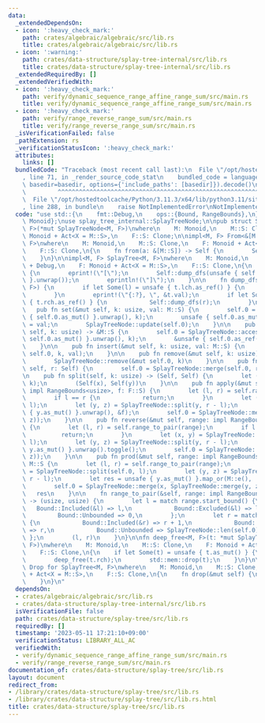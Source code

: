 ```yaml
---
data:
  _extendedDependsOn:
  - icon: ':heavy_check_mark:'
    path: crates/algebraic/algebraic/src/lib.rs
    title: crates/algebraic/algebraic/src/lib.rs
  - icon: ':warning:'
    path: crates/data-structure/splay-tree-internal/src/lib.rs
    title: crates/data-structure/splay-tree-internal/src/lib.rs
  _extendedRequiredBy: []
  _extendedVerifiedWith:
  - icon: ':heavy_check_mark:'
    path: verify/dynamic_sequence_range_affine_range_sum/src/main.rs
    title: verify/dynamic_sequence_range_affine_range_sum/src/main.rs
  - icon: ':heavy_check_mark:'
    path: verify/range_reverse_range_sum/src/main.rs
    title: verify/range_reverse_range_sum/src/main.rs
  _isVerificationFailed: false
  _pathExtension: rs
  _verificationStatusIcon: ':heavy_check_mark:'
  attributes:
    links: []
  bundledCode: "Traceback (most recent call last):\n  File \"/opt/hostedtoolcache/Python/3.11.3/x64/lib/python3.11/site-packages/onlinejudge_verify/documentation/build.py\"\
    , line 71, in _render_source_code_stat\n    bundled_code = language.bundle(stat.path,\
    \ basedir=basedir, options={'include_paths': [basedir]}).decode()\n          \
    \         ^^^^^^^^^^^^^^^^^^^^^^^^^^^^^^^^^^^^^^^^^^^^^^^^^^^^^^^^^^^^^^^^^^^^^^^^^^^^^^^^^\n\
    \  File \"/opt/hostedtoolcache/Python/3.11.3/x64/lib/python3.11/site-packages/onlinejudge_verify/languages/rust.py\"\
    , line 288, in bundle\n    raise NotImplementedError\nNotImplementedError\n"
  code: "use std::{\n    fmt::Debug,\n    ops::{Bound, RangeBounds},\n};\n\nuse algebraic::{Act,\
    \ Monoid};\nuse splay_tree_internal::SplayTreeNode;\n\npub struct SplayTree<M,\
    \ F>(*mut SplayTreeNode<M, F>)\nwhere\n    M: Monoid,\n    M::S: Clone,\n    F:\
    \ Monoid + Act<X = M::S>,\n    F::S: Clone;\n\nimpl<M, F> From<&[M::S]> for SplayTree<M,\
    \ F>\nwhere\n    M: Monoid,\n    M::S: Clone,\n    F: Monoid + Act<X = M::S>,\n\
    \    F::S: Clone,\n{\n    fn from(a: &[M::S]) -> Self {\n        Self(SplayTreeNode::build(a))\n\
    \    }\n}\n\nimpl<M, F> SplayTree<M, F>\nwhere\n    M: Monoid,\n    M::S: Clone\
    \ + Debug,\n    F: Monoid + Act<X = M::S>,\n    F::S: Clone,\n{\n    pub fn dump(&self)\
    \ {\n        eprint!(\"[\");\n        Self::dump_dfs(unsafe { self.0.as_ref()\
    \ }.unwrap());\n        eprintln!(\"]\");\n    }\n\n    fn dump_dfs(t: &SplayTreeNode<M,\
    \ F>) {\n        if let Some(l) = unsafe { t.lch.as_ref() } {\n            Self::dump_dfs(l);\n\
    \        }\n        eprint!(\"{:?}, \", &t.val);\n        if let Some(r) = unsafe\
    \ { t.rch.as_ref() } {\n            Self::dump_dfs(r);\n        }\n    }\n\n \
    \   pub fn set(&mut self, k: usize, val: M::S) {\n        self.0 = SplayTreeNode::access(unsafe\
    \ { self.0.as_mut() }.unwrap(), k);\n        unsafe { self.0.as_mut() }.unwrap().val\
    \ = val;\n        SplayTreeNode::update(self.0);\n    }\n\n    pub fn get(&mut\
    \ self, k: usize) -> &M::S {\n        self.0 = SplayTreeNode::access(unsafe {\
    \ self.0.as_mut() }.unwrap(), k);\n        &unsafe { self.0.as_ref() }.unwrap().val\n\
    \    }\n\n    pub fn insert(&mut self, k: usize, val: M::S) {\n        SplayTreeNode::insert(&mut\
    \ self.0, k, val);\n    }\n\n    pub fn remove(&mut self, k: usize) -> M::S {\n\
    \        SplayTreeNode::remove(&mut self.0, k)\n    }\n\n    pub fn merge(&mut\
    \ self, r: Self) {\n        self.0 = SplayTreeNode::merge(self.0, r.0);\n    }\n\
    \n    pub fn split(self, k: usize) -> (Self, Self) {\n        let (x, y) = SplayTreeNode::split(self.0,\
    \ k);\n        (Self(x), Self(y))\n    }\n\n    pub fn apply(&mut self, range:\
    \ impl RangeBounds<usize>, f: F::S) {\n        let (l, r) = self.range_to_pair(range);\n\
    \        if l == r {\n            return;\n        }\n        let (x, y) = SplayTreeNode::split(self.0,\
    \ l);\n        let (y, z) = SplayTreeNode::split(y, r - l);\n        SplayTreeNode::propagate(unsafe\
    \ { y.as_mut() }.unwrap(), &f);\n        self.0 = SplayTreeNode::merge(x, SplayTreeNode::merge(y,\
    \ z));\n    }\n\n    pub fn reverse(&mut self, range: impl RangeBounds<usize>)\
    \ {\n        let (l, r) = self.range_to_pair(range);\n        if l == r {\n  \
    \          return;\n        }\n        let (x, y) = SplayTreeNode::split(self.0,\
    \ l);\n        let (y, z) = SplayTreeNode::split(y, r - l);\n        unsafe {\
    \ y.as_mut() }.unwrap().toggle();\n        self.0 = SplayTreeNode::merge(x, SplayTreeNode::merge(y,\
    \ z));\n    }\n\n    pub fn prod(&mut self, range: impl RangeBounds<usize>) ->\
    \ M::S {\n        let (l, r) = self.range_to_pair(range);\n        let (x, y)\
    \ = SplayTreeNode::split(self.0, l);\n        let (y, z) = SplayTreeNode::split(y,\
    \ r - l);\n        let res = unsafe { y.as_mut() }.map_or(M::e(), |v| v.prod.clone());\n\
    \        self.0 = SplayTreeNode::merge(x, SplayTreeNode::merge(y, z));\n     \
    \   res\n    }\n\n    fn range_to_pair(&self, range: impl RangeBounds<usize>)\
    \ -> (usize, usize) {\n        let l = match range.start_bound() {\n         \
    \   Bound::Included(&l) => l,\n            Bound::Excluded(&l) => l + 1,\n   \
    \         Bound::Unbounded => 0,\n        };\n        let r = match range.end_bound()\
    \ {\n            Bound::Included(&r) => r + 1,\n            Bound::Excluded(&r)\
    \ => r,\n            Bound::Unbounded => SplayTreeNode::len(self.0),\n       \
    \ };\n        (l, r)\n    }\n}\n\nfn deep_free<M, F>(t: *mut SplayTreeNode<M,\
    \ F>)\nwhere\n    M: Monoid,\n    M::S: Clone,\n    F: Monoid + Act<X = M::S>,\n\
    \    F::S: Clone,\n{\n    if let Some(t) = unsafe { t.as_mut() } {\n        deep_free(t.lch);\n\
    \        deep_free(t.rch);\n        std::mem::drop(t);\n    }\n}\n\nimpl<M, F>\
    \ Drop for SplayTree<M, F>\nwhere\n    M: Monoid,\n    M::S: Clone,\n    F: Monoid\
    \ + Act<X = M::S>,\n    F::S: Clone,\n{\n    fn drop(&mut self) {\n        deep_free(self.0)\n\
    \    }\n}\n"
  dependsOn:
  - crates/algebraic/algebraic/src/lib.rs
  - crates/data-structure/splay-tree-internal/src/lib.rs
  isVerificationFile: false
  path: crates/data-structure/splay-tree/src/lib.rs
  requiredBy: []
  timestamp: '2023-05-11 17:21:10+09:00'
  verificationStatus: LIBRARY_ALL_AC
  verifiedWith:
  - verify/dynamic_sequence_range_affine_range_sum/src/main.rs
  - verify/range_reverse_range_sum/src/main.rs
documentation_of: crates/data-structure/splay-tree/src/lib.rs
layout: document
redirect_from:
- /library/crates/data-structure/splay-tree/src/lib.rs
- /library/crates/data-structure/splay-tree/src/lib.rs.html
title: crates/data-structure/splay-tree/src/lib.rs
---
```

